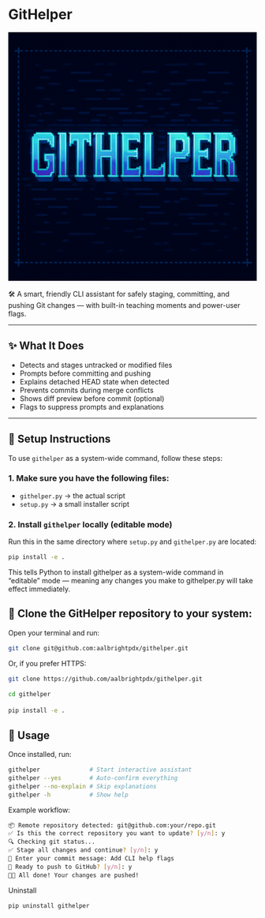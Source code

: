 # GitHelper

![githelper banner](assets/githelper.png)

🛠️ A smart, friendly CLI assistant for safely staging, committing, and pushing Git changes — with built-in teaching moments and power-user flags.

---

## ✨ What It Does

- Detects and stages untracked or modified files
- Prompts before committing and pushing
- Explains detached HEAD state when detected
- Prevents commits during merge conflicts
- Shows diff preview before commit (optional)
- Flags to suppress prompts and explanations

---

## 🧰 Setup Instructions

To use `githelper` as a system-wide command, follow these steps:

### 1. Make sure you have the following files:

- `githelper.py` → the actual script
- `setup.py` → a small installer script

### 2. Install `githelper` locally (editable mode)

Run this in the same directory where `setup.py` and `githelper.py` are located:

```bash
pip install -e .
```

This tells Python to install githelper as a system-wide command in “editable” mode — meaning any changes you make to githelper.py will take effect immediately.

## 🧰 Clone the GitHelper repository to your system:

Open your terminal and run:

```bash
git clone git@github.com:aalbrightpdx/githelper.git
```

Or, if you prefer HTTPS:

```bash
git clone https://github.com/aalbrightpdx/githelper.git
```

```bash
cd githelper

pip install -e .
```



## 🚀 Usage

Once installed, run:

```bash
githelper              # Start interactive assistant
githelper --yes        # Auto-confirm everything
githelper --no-explain # Skip explanations
githelper -h           # Show help
```

Example workflow:

```bash
📦 Remote repository detected: git@github.com:your/repo.git
✅ Is this the correct repository you want to update? [y/n]: y
🔍 Checking git status...
✅ Stage all changes and continue? [y/n]: y
📝 Enter your commit message: Add CLI help flags
🚀 Ready to push to GitHub? [y/n]: y
🎉✅ All done! Your changes are pushed!
```

Uninstall
```bash
pip uninstall githelper
```

